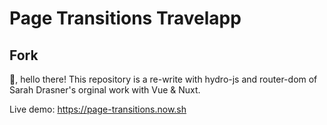 # Page Transitions Travelapp

## Fork

👋, hello there! This repository is a re-write with hydro-js and router-dom of Sarah Drasner's orginal work with Vue & Nuxt.

Live demo: https://page-transitions.now.sh

